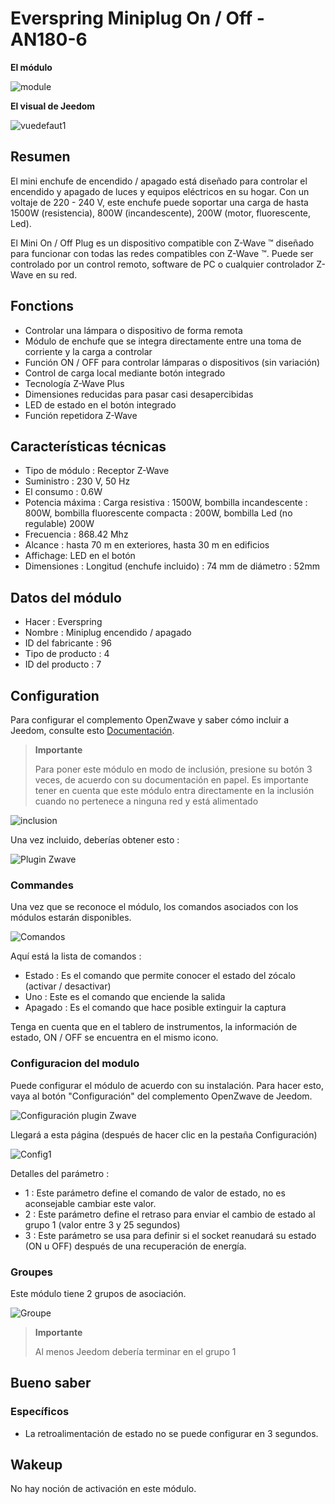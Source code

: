 # Everspring Miniplug On / Off - AN180-6

**El módulo**

![module](images/everspring.AN180-6/module.jpg)

**El visual de Jeedom**

![vuedefaut1](images/everspring.AN180-6/vuedefaut1.jpg)

## Resumen

El mini enchufe de encendido / apagado está diseñado para controlar el encendido y apagado de luces y equipos eléctricos en su hogar. Con un voltaje de 220 - 240 V, este enchufe puede soportar una carga de hasta 1500W (resistencia), 800W (incandescente), 200W (motor, fluorescente, Led).

El Mini On / Off Plug es un dispositivo compatible con Z-Wave ™ diseñado para funcionar con todas las redes compatibles con Z-Wave ™. Puede ser controlado por un control remoto, software de PC o cualquier controlador Z-Wave en su red.

## Fonctions

-   Controlar una lámpara o dispositivo de forma remota
-   Módulo de enchufe que se integra directamente entre una toma de corriente y la carga a controlar
-   Función ON / OFF para controlar lámparas o dispositivos (sin variación)
-   Control de carga local mediante botón integrado
-   Tecnología Z-Wave Plus
-   Dimensiones reducidas para pasar casi desapercibidas
-   LED de estado en el botón integrado
-   Función repetidora Z-Wave

## Características técnicas

-   Tipo de módulo : Receptor Z-Wave
-   Suministro : 230 V, 50 Hz
-   El consumo : 0.6W
-   Potencia máxima : Carga resistiva : 1500W, bombilla incandescente : 800W, bombilla fluorescente compacta : 200W, bombilla Led (no regulable) 200W
-   Frecuencia : 868.42 Mhz
-   Alcance : hasta 70 m en exteriores, hasta 30 m en edificios
-   Affichage: LED en el botón
-   Dimensiones : Longitud (enchufe incluido) : 74 mm de diámetro : 52mm

## Datos del módulo

-   Hacer : Everspring
-   Nombre : Miniplug encendido / apagado
-   ID del fabricante : 96
-   Tipo de producto : 4
-   ID del producto : 7

## Configuration

Para configurar el complemento OpenZwave y saber cómo incluir a Jeedom, consulte esto [Documentación](https://doc.jeedom.com/es_ES/plugins/automation%20protocol/openzwave/).

> **Importante**
>
> Para poner este módulo en modo de inclusión, presione su botón 3 veces, de acuerdo con su documentación en papel. Es importante tener en cuenta que este módulo entra directamente en la inclusión cuando no pertenece a ninguna red y está alimentado

![inclusion](images/everspring.AN180-6/inclusion.jpg)

Una vez incluido, deberías obtener esto :

![Plugin Zwave](images/everspring.AN180-6/information.jpg)

### Commandes

Una vez que se reconoce el módulo, los comandos asociados con los módulos estarán disponibles.

![Comandos](images/everspring.AN180-6/commandes.jpg)

Aquí está la lista de comandos :

-   Estado : Es el comando que permite conocer el estado del zócalo (activar / desactivar)
-   Uno : Este es el comando que enciende la salida
-   Apagado : Es el comando que hace posible extinguir la captura

Tenga en cuenta que en el tablero de instrumentos, la información de estado, ON / OFF se encuentra en el mismo icono.

### Configuracion del modulo

Puede configurar el módulo de acuerdo con su instalación. Para hacer esto, vaya al botón "Configuración" del complemento OpenZwave de Jeedom.

![Configuración plugin Zwave](images/plugin/bouton_configuration.jpg)

Llegará a esta página (después de hacer clic en la pestaña Configuración)

![Config1](images/everspring.AN180-6/config1.jpg)

Detalles del parámetro :

-   1 : Este parámetro define el comando de valor de estado, no es aconsejable cambiar este valor.
-   2 : Este parámetro define el retraso para enviar el cambio de estado al grupo 1 (valor entre 3 y 25 segundos)
-   3 : Este parámetro se usa para definir si el socket reanudará su estado (ON u OFF) después de una recuperación de energía.

### Groupes

Este módulo tiene 2 grupos de asociación.

![Groupe](images/everspring.AN180-6/groupe.jpg)

> **Importante**
>
> Al menos Jeedom debería terminar en el grupo 1

## Bueno saber

### Específicos

-   La retroalimentación de estado no se puede configurar en 3 segundos.

## Wakeup

No hay noción de activación en este módulo.
